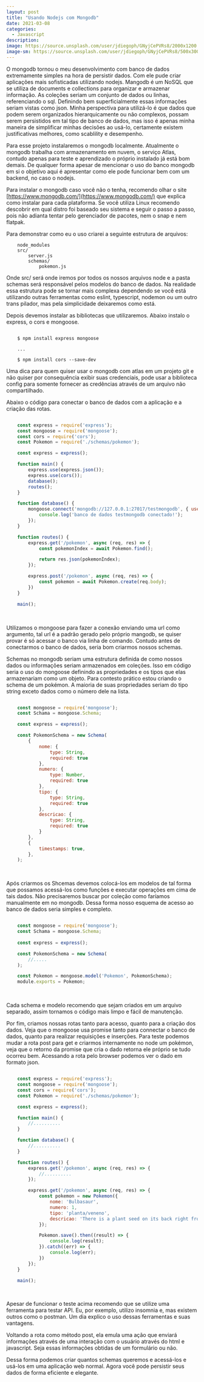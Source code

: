```yaml
---
layout: post
title: "Usando Nodejs com Mongodb"
date: 2021-03-08
categories:
  - Javascript
description:
image: https://source.unsplash.com/user/jdiegoph/GNyjCePVRs8/2000x1200
image-sm: https://source.unsplash.com/user/jdiegoph/GNyjCePVRs8/500x300
---
```


O mongodb tornou o meu desenvolvimento com banco de dados extremamente simples na hora de persistir dados. Com ele pude criar aplicações mais sofisticadas utilizando nodejs. Mangodb é um NoSQL que se utiliza de documents e collections para organizar e armazenar informação. As coleções seriam um conjunto de dados ou linhas, referenciando o sql. Definindo bem superficialmente essas informações seriam vistas como json. Minha perspectiva para utilizá-lo é que dados que podem serem organizados hierarquicamente  ou não complexos, possam serem persistidos em tal tipo de banco de dados, mas isso é apenas minha maneira de simplificar minhas decisões ao usá-lo, certamente existem justificativas melhores, como  scablility  e desempenho.

Para esse projeto instalaremos o mongodb localmente. Atualmente o mongodb trabalha com armazenamento em nuvem, o serviço Atlas, contudo apenas para teste e aprendizado o próprio instalado já está bom demais. De qualquer forma apesar de mencionar o uso do banco mongodb em si o objetivo aqui é apresentar como ele pode funcionar bem com um backend, no caso o nodejs.

Para instalar o mongodb caso você não o tenha, recomendo olhar o site [https://www.mongodb.com/](https://www.mongodb.com/) que explica como instalar para cada plataforma. Se você utiliza Linux recomendo descobrir em qual distro foi baseado seu sistema e seguir o passo a passo, pois não adianta tentar pelo gerenciador de pacotes, nem o snap e nem flatpak.

Para demonstrar como eu o uso criarei a seguinte estrutura de arquivos:

~~~ shell
    node_modules
    src/
        server.js
        schemas/
            pokemon.js   

~~~

Onde src/ será onde iremos por todos os nossos arquivos node e a pasta schemas será responsável pelos modelos do banco de dados. Na realidade essa estrutura pode se tornar mais complexa dependendo se você está utilizando outras ferramentas como eslint, typescript, nodemon ou um outro trans pilador, mas pela simplicidade deixaremos como está.

Depois devemos instalar as bibliotecas que utilizaremos. Abaixo instalo o express, o cors e mongoose.

~~~ shell

    $ npm install express mongoose

    ...

    $ npm install cors --save-dev

~~~
Uma dica para quem quiser usar o mongodb com atlas em um projeto git e não quiser por consequência exibir suas credenciais, pode usar a biblioteca config para somente fornecer as credências através de um arquivo não compartilhado.

Abaixo o código para conectar o banco de dados com a aplicação e a criação das rotas.

~~~ javascript

    const express = require('express'); 
    const mongoose = require('mongoose');
    const cors = require('cors');
    const Pokemon = require('./schemas/pokemon');

    const express = express();

    function main() {
        express.use(express.json());
        express.use(cors());
        database();
        routes();
    }

    function database() {
        mongoose.connect('mongodb://127.0.0.1:27017/testmongodb', { useNewUrlParser: true }).then((result) =>{
            console.log('banco de dados testmongodb conectado!');
        });
    }

    function routes() {
        express.get('/pokemon', async (req, res) => {
            const pokemonIndex = await Pokemon.find();

            return res.json(pokemonIndex);
        });

        express.post('/pokemon', async (req, res) => {
            const pokemon = await Pokemon.create(req.body);
        })
    }

    main();

~~~
<br>


Utilizamos o mongoose para fazer a conexão enviando uma url como argumento, tal url é a padrão gerado pelo próprio mangodb, se quiser provar é só acessar o banco via linha de comando. Contudo antes de conectarmos o banco de dados, seria bom criarmos nossos schemas.

Schemas no mongodb seriam uma estrutura definida de como nossos dados ou informações seriam armazenados em coleções. Isso em código seria o uso do mongoose definindo as propriedades e os tipos que elas armazenariam como um objeto. Para contesto prático estou criando o schema de um pokémon. A maioria de suas propriedades seriam do tipo string exceto dados como o número dele na lista.


~~~ javascript

    const mongoose = require('mongoose'); 
    const Schama = mongoose.Schema;

    const express = express();

    const PokemonSchema = new Schema(
        {
            nome: {
                type: String,
                required: true
            },
            numero: {
                type: Number,
                required: true
            },
            tipo: {
                type: String,
                required: true
            },
            descricao: {
                type: String,
                required: true
            }
        },
        {
            timestamps: true,
        },
    );
~~~
<br>


Após criarmos os Shcemas devemos colocá-los em modelos de tal forma que possamos acessá-los como funções e executar operações em cima de tais dados. Não precisaremos buscar por coleção como faríamos manualmente em no mongodb. Dessa forma nosso esquema de acesso ao banco de dados seria simples e completo. 

~~~ javascript

    const mongoose = require('mongoose'); 
    const Schama = mongoose.Schema;
    
    const express = express();

    const PokemonSchema = new Schema(
        //.....
    );

    const Pokemon = mongoose.model('Pokemon', PokemonSchema);
    module.exports = Pokemon;
~~~
<br>


Cada schema e modelo recomendo que sejam criados em um arquivo separado, assim tornamos o código mais limpo e fácil de manutenção.


Por fim, criamos nossas rotas tanto  para acesso, quanto para a criação dos dados. Veja que o mongoose usa  promise tanto para connectar o banco de dados, quanto para realizar requisições e inserções. Para teste podemos mudar a rota post para get e criarmos internamente no node um pokémon, veja que o retorno da promise que cria o dado retorna ele próprio se tudo ocorreu bem. Acessando a rota pelo browser podemos ver o dado em formato json. 

~~~ javascript

    const express = require('express'); 
    const mongoose = require('mongoose');
    const cors = require('cors');
    const Pokemon = require('./schemas/pokemon');

    const express = express();

    function main() {
        //..........
    }

    function database() {
        //..........
    }

    function routes() {
        express.get('/pokemon', async (req, res) => {
            //..........
        });

        express.get('/pokemon', async (req, res) => {
            const pokemon = new Pokemon({
                nome: 'Bulbasaur',
                numero: 1,
                tipo: 'planta/veneno',
                descricao: 'There is a plant seed on its back right from the day this Pokémon is born. The seed slowly grows larger.'
            });

            Pokemon.save().then((result) => {
                console.log(result);
            }).catch((err) => {
                console.log(err);
            })
        });
    }

    main();

~~~
<br>


Apesar de funcionar o teste acima recomendo que se utilize uma ferramenta para testar API. Eu, por  exemplo, utilizo insomnia e, mas existem outros como o postman. Um dia explico o uso dessas ferramentas e suas vantagens.

Voltando a rota como método post, ela emula uma ação que enviará informações através de uma interação com o usuário através do html e javascript. Seja essas informações obtidas de um formulário ou não.

Dessa forma podemos criar quantos schemas queremos e acessá-los e usá-los em uma aplicação web normal. Agora você pode persistir seus dados de forma eficiente e elegante.
